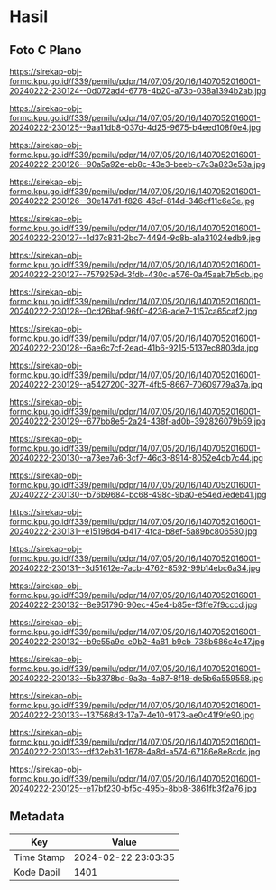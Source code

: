 # Hasil

## Foto C Plano

https://sirekap-obj-formc.kpu.go.id/f339/pemilu/pdpr/14/07/05/20/16/1407052016001-20240222-230124--0d072ad4-6778-4b20-a73b-038a1394b2ab.jpg

https://sirekap-obj-formc.kpu.go.id/f339/pemilu/pdpr/14/07/05/20/16/1407052016001-20240222-230125--9aa11db8-037d-4d25-9675-b4eed108f0e4.jpg

https://sirekap-obj-formc.kpu.go.id/f339/pemilu/pdpr/14/07/05/20/16/1407052016001-20240222-230126--90a5a92e-eb8c-43e3-beeb-c7c3a823e53a.jpg

https://sirekap-obj-formc.kpu.go.id/f339/pemilu/pdpr/14/07/05/20/16/1407052016001-20240222-230126--30e147d1-f826-46cf-814d-346df11c6e3e.jpg

https://sirekap-obj-formc.kpu.go.id/f339/pemilu/pdpr/14/07/05/20/16/1407052016001-20240222-230127--1d37c831-2bc7-4494-9c8b-a1a31024edb9.jpg

https://sirekap-obj-formc.kpu.go.id/f339/pemilu/pdpr/14/07/05/20/16/1407052016001-20240222-230127--7579259d-3fdb-430c-a576-0a45aab7b5db.jpg

https://sirekap-obj-formc.kpu.go.id/f339/pemilu/pdpr/14/07/05/20/16/1407052016001-20240222-230128--0cd26baf-96f0-4236-ade7-1157ca65caf2.jpg

https://sirekap-obj-formc.kpu.go.id/f339/pemilu/pdpr/14/07/05/20/16/1407052016001-20240222-230128--6ae6c7cf-2ead-41b6-9215-5137ec8803da.jpg

https://sirekap-obj-formc.kpu.go.id/f339/pemilu/pdpr/14/07/05/20/16/1407052016001-20240222-230129--a5427200-327f-4fb5-8667-70609779a37a.jpg

https://sirekap-obj-formc.kpu.go.id/f339/pemilu/pdpr/14/07/05/20/16/1407052016001-20240222-230129--677bb8e5-2a24-438f-ad0b-392826079b59.jpg

https://sirekap-obj-formc.kpu.go.id/f339/pemilu/pdpr/14/07/05/20/16/1407052016001-20240222-230130--a73ee7a6-3cf7-46d3-8914-8052e4db7c44.jpg

https://sirekap-obj-formc.kpu.go.id/f339/pemilu/pdpr/14/07/05/20/16/1407052016001-20240222-230130--b76b9684-bc68-498c-9ba0-e54ed7edeb41.jpg

https://sirekap-obj-formc.kpu.go.id/f339/pemilu/pdpr/14/07/05/20/16/1407052016001-20240222-230131--e15198d4-b417-4fca-b8ef-5a89bc806580.jpg

https://sirekap-obj-formc.kpu.go.id/f339/pemilu/pdpr/14/07/05/20/16/1407052016001-20240222-230131--3d51612e-7acb-4762-8592-99b14ebc6a34.jpg

https://sirekap-obj-formc.kpu.go.id/f339/pemilu/pdpr/14/07/05/20/16/1407052016001-20240222-230132--8e951796-90ec-45e4-b85e-f3ffe7f9cccd.jpg

https://sirekap-obj-formc.kpu.go.id/f339/pemilu/pdpr/14/07/05/20/16/1407052016001-20240222-230132--b9e55a9c-e0b2-4a81-b9cb-738b686c4e47.jpg

https://sirekap-obj-formc.kpu.go.id/f339/pemilu/pdpr/14/07/05/20/16/1407052016001-20240222-230133--5b3378bd-9a3a-4a87-8f18-de5b6a559558.jpg

https://sirekap-obj-formc.kpu.go.id/f339/pemilu/pdpr/14/07/05/20/16/1407052016001-20240222-230133--137568d3-17a7-4e10-9173-ae0c41f9fe90.jpg

https://sirekap-obj-formc.kpu.go.id/f339/pemilu/pdpr/14/07/05/20/16/1407052016001-20240222-230133--df32eb31-1678-4a8d-a574-67186e8e8cdc.jpg

https://sirekap-obj-formc.kpu.go.id/f339/pemilu/pdpr/14/07/05/20/16/1407052016001-20240222-230125--e17bf230-bf5c-495b-8bb8-3861fb3f2a76.jpg


## Metadata

| Key        | Value               |
| ---------- | ------------------- |
| Time Stamp | 2024-02-22 23:03:35 |
| Kode Dapil | 1401                |



